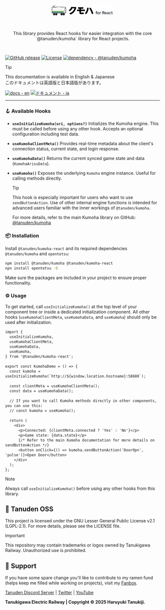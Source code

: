 <p align="center">
<picture>
  <source media="(prefers-color-scheme: dark), (max-height: 50px)" srcset="https://raw.githubusercontent.com/haruyukitanuki/kumoha-react/refs/heads/main/TanudenKumohaReact-LogoWhite.svg">
  <source media="(prefers-color-scheme: light), (max-height: 50px)" srcset="https://raw.githubusercontent.com/haruyukitanuki/kumoha-react/refs/heads/main/TanudenKumohaReact-LogoBlack.svg">
  <img src="https://raw.githubusercontent.com/haruyukitanuki/kumoha-react/refs/heads/main/TanudenKumohaReact-LogoBlack.svg" alt="Tanuden Kumoha Logo" width="40%">
</picture>
</p>
<br>
<p align="center">This library provides React hooks for easier integration with the core `@tanuden/kumoha` library for React projects.</p>
<br>

[![GitHub release](https://img.shields.io/github/release/haruyukitanuki/kumoha-react?include_prereleases=&sort=semver&color=388270)](https://github.com/haruyukitanuki/kumoha/releases/)
[![License](https://img.shields.io/badge/License-LGPL--2.1-388270)](#license)
[![dependency - @tanuden/kumoha](https://img.shields.io/badge/dependency-%40tanuden%2Fkumoha-CB3837?logo=npm&logoColor=white)](https://www.npmjs.com/package/@tanuden/kumoha)

> [!TIP]
> This documentation is available in English & Japanese<br>
> このドキュメントは英語版と日本語版があります。
> 
> [![docs - en](https://img.shields.io/static/v1?label=docs&message=en&color=397eed)](https://github.com/haruyukitanuki/kumoha-react/blob/main/README.md) 
> [![ドキュメント - ja](https://img.shields.io/static/v1?label=ドキュメント&message=ja&color=e32b47)](https://github.com/haruyukitanuki/kumoha-react/blob/main/README-ja.md)

---

### 🪝 Available Hooks

* **`useInitializeKumoha(uri, options?)`**
  Initializes the Kumoha engine. This must be called before using any other hook. Accepts an optional configuration including test data.

* **`useKumohaClientMeta()`**
  Provides real-time metadata about the client's connection status, current state, and login response.

* **`useKumohaData()`**
  Returns the current synced game state and data (`KumohaArisuData`).

* **`useKumoha()`**
  Exposes the underlying `Kumoha` engine instance. Useful for calling methods directly.

  > [!TIP] 
  > This hook is especially important for users who want to use `sendButtonAction`. Use of other internal engine functions is intended for advanced users familiar with the inner workings of `@tanuden/kumoha`.

  For more details, refer to the main Kumoha library on GitHub: [@tanuden/kumoha](https://github.com/haruyukitanuki/kumoha)

### 📦 Installation

Install `@tanuden/kumoha-react` and its required dependencies `@tanuden/kumoha` and `opentetsu`:

```bash
npm install @tanuden/kumoha @tanuden/kumoha-react
npn install opentetsu -D
```

Make sure the packages are included in your project to ensure proper functionality.

### ⚙️ Usage

To get started, call `useInitializeKumoha()` at the top level of your component tree or inside a dedicated initialization component. All other hooks (`useKumohaClientMeta`, `useKumohaData`, and `useKumoha`) should only be used after initialization.

```tsx
import {
  useInitializeKumoha,
  useKumohaClientMeta,
  useKumohaData,
  useKumoha,
} from '@tanuden/kumoha-react';

export const KumohaDemo = () => {
  const kumoha = useInitializeKumoha(`http://${window.location.hostname}:58680`);

  const clientMeta = useKumohaClientMeta();
  const data = useKumohaData();

  // If you want to call Kumoha methods directly in other components, you can use this:
  // const kumoha = useKumoha();

  return (
    <div>
      <p>Connected: {clientMeta.connected ? 'Yes' : 'No'}</p>
      <p>Game state: {data.state}</p>
      {/* Refer to the main Kumoha documentation for more details on sendButtonAction */}
      <button onClick={() => kumoha.sendButtonAction('DoorOpn', 'pulse')}>Open Door</button>
    </div>
  );
};
```

> [!NOTE]
> Always call `useInitializeKumoha()` before using any other hooks from this library.

## 💾 Tanuden OSS
This project is licensed under the GNU Lesser General Public License v2.1 (LGPL-2.1).
For more details, please see the LICENSE file.

> [!IMPORTANT] 
> This repository may contain trademarks or logos owned by Tanukigawa Railway. Unauthorized use is prohibited.

## 💝 Support
If you have some spare change you'll like to contribute to my ramen fund (helps keep me filled while working on projects), visit my [Fanbox](https://haruyukitanuki.fanbox.cc). 

[Tanuden Discord Server](https://go.tanu.ch/tanuden-discord) | [Twitter](https://go.tanu.ch/twitter) | [YouTube](https://go.tanu.ch/tanutube)

**Tanukigawa Electric Railway | Copyright &copy; 2025 Haruyuki Tanukiji.**


